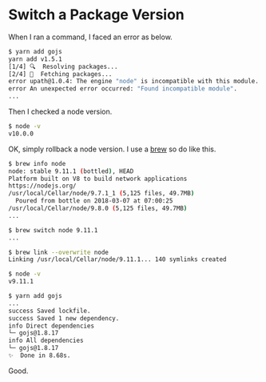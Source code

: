 # Switch a Package Version

When I ran a command, I faced an error as below.

```sh
$ yarn add gojs
yarn add v1.5.1
[1/4] 🔍  Resolving packages...
[2/4] 🚚  Fetching packages...
error upath@1.0.4: The engine "node" is incompatible with this module. Expected version ">=4 <=9".
error An unexpected error occurred: "Found incompatible module".
...
```

Then I checked a node version.

```sh
$ node -v
v10.0.0
```

OK, simply rollback a node version.
I use a [brew](https://brew.sh/) so do like this.

```sh
$ brew info node
node: stable 9.11.1 (bottled), HEAD
Platform built on V8 to build network applications
https://nodejs.org/
/usr/local/Cellar/node/9.7.1_1 (5,125 files, 49.7MB)
  Poured from bottle on 2018-03-07 at 07:00:25
/usr/local/Cellar/node/9.8.0 (5,125 files, 49.7MB)
...

$ brew switch node 9.11.1
...

$ brew link --overwrite node
Linking /usr/local/Cellar/node/9.11.1... 140 symlinks created

$ node -v
v9.11.1

$ yarn add gojs
...
success Saved lockfile.
success Saved 1 new dependency.
info Direct dependencies
└─ gojs@1.8.17
info All dependencies
└─ gojs@1.8.17
✨  Done in 8.68s.
```

Good.
